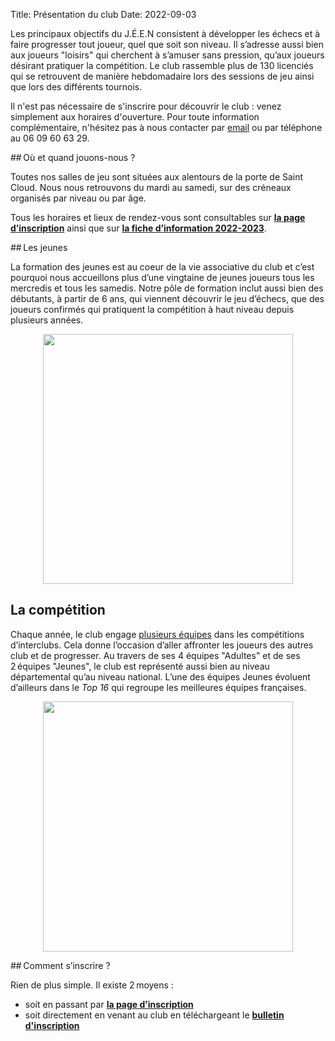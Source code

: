 Title: Présentation du club
Date: 2022-09-03

Les principaux objectifs du J.É.E.N consistent à développer les échecs et à faire progresser tout joueur, quel que soit son niveau. Il s’adresse aussi bien aux joueurs "loisirs" qui cherchent à s’amuser sans pression, qu’aux joueurs désirant pratiquer la compétition. Le club rassemble plus de 130 licenciés qui se retrouvent de manière hebdomadaire lors des sessions de jeu ainsi que lors des différents tournois.

Il n'est pas nécessaire de s'inscrire pour découvrir le club : venez simplement aux horaires d'ouverture. Pour toute information complémentaire, n'hésitez pas à nous contacter par [email](mailto:jeen.echecs@gmail.com) ou par téléphone au 06 09 60 63 29.

## Où et quand jouons-nous ?

Toutes nos salles de jeu sont situées aux alentours de la porte de Saint Cloud. Nous nous retrouvons du mardi au samedi, sur des créneaux organisés par niveau ou par âge.

Tous les horaires et lieux de rendez-vous sont consultables sur [**la page d’inscription**]({filename}/inscriptions.md) ainsi que sur [**la fiche d’information 2022-2023**]({static}/static/fiche-information.pdf).

## Les jeunes

La formation des jeunes est au coeur de la vie associative du club et c’est pourquoi nous accueillons plus d’une vingtaine de jeunes joueurs tous les mercredis et tous les samedis. Notre pôle de formation inclut aussi bien des débutants, à partir de 6 ans, qui viennent découvrir le jeu d’échecs, que des joueurs confirmés qui pratiquent la compétition à haut niveau depuis plusieurs années.

<div align="center" >
    <img src="{static}/images/match_jeunes.jpg" width="400" />
</div>

## La compétition

Chaque année, le club engage [plusieurs équipes](http://www.echecs.asso.fr/ListeEquipes.aspx?ClubRef=836) dans les compétitions d’interclubs. Cela donne l’occasion d’aller affronter les joueurs des autres club et de progresser. Au travers de ses 4 équipes "Adultes" et de ses 2 équipes "Jeunes", le club est représenté aussi bien au niveau départemental qu’au niveau national. L’une des équipes Jeunes évoluent d’ailleurs dans le *Top 16* qui regroupe les meilleures équipes françaises.

<div align="center" >
    <img src="{static}/images/gymnase_jeunes.jpg" width="400" />
</div>


## Comment s’inscrire ?

Rien de plus simple. Il existe 2 moyens :

* soit en passant par [**la page d’inscription**]({filename}./inscriptions.md) 
* soit directement en venant au club en téléchargeant le [**bulletin d'inscription**]({static}/static/formulaire-inscription.pdf)